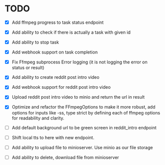 # TODO
- [x] Add ffmpeg progress to task status endpoint
- [x] Add ability to check if there is actually a task with given id
- [x] Add ability to stop task
- [x] Add webhook support on task completion
- [x] Fix Ffmpeg subprocess Error logging (it is not logging the error on status or result)
- [x] Add ability to create reddit post intro video
- [x] Add webhook support for reddit post intro video
- [x] Upload reddit post intro video to minio and return the url in result 
- [x] Optimize and refactor the FFmpegOptions to make it more robust, add options for inputs like -ss, type strict by defining each of ffmpeg options for readability and clarity.
- [ ] Add default background url to be green screen in reddit_intro endpoint
- [ ] Shift local tts to here with new endpoint.

- [ ] Add ability to upload file to minioserver. Use minio as our file storage
- [ ] Add ability to delete, download file from minioserver